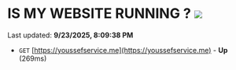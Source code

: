 # IS MY WEBSITE RUNNING ? [![](https://img.shields.io/static/v1?label=Sponsor&message=%E2%9D%A4&logo=GitHub&color=%23fe8e86)](https://github.com/sponsors/Youssef-Lehmam)

Last updated: **9/23/2025, 8:09:38 PM**

- `GET` [https://youssefservice.me](https://youssefservice.me) - **Up** (269ms)
